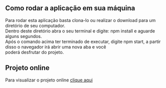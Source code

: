 ## Como rodar a aplicação em sua máquina
Para rodar esta aplicação basta clona-lo ou realizar o download para um diretório de seu computador.<br>
Dentro deste diretório abra o seu terminal e digite: npm install e aguarde alguns segundos.<br>
Após o comando acima ter terminado de executar, digite npm start, a partir disso o navegador irá abrir uma nova aba e você<br>
poderá desfrutar do projeto.<br>

## Projeto online
Para visualizar o projeto online [clique aqui](https://quirky-chandrasekhar-b017a4.netlify.com/#/users)



